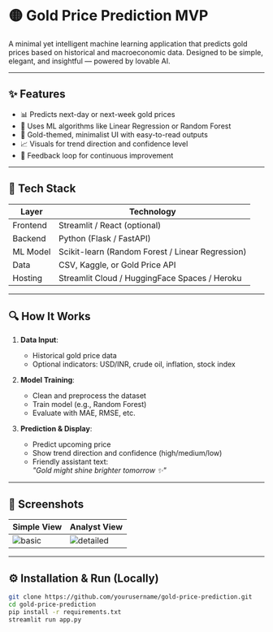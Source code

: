# 🟡 Gold Price Prediction MVP

A minimal yet intelligent machine learning application that predicts gold prices based on historical and macroeconomic data. Designed to be simple, elegant, and insightful — powered by lovable AI.

---

## ✨ Features

- 📊 Predicts next-day or next-week gold prices
- 🧠 Uses ML algorithms like Linear Regression or Random Forest
- 💛 Gold-themed, minimalist UI with easy-to-read outputs
- 📈 Visuals for trend direction and confidence level
- 🔁 Feedback loop for continuous improvement

---

## 🚀 Tech Stack

| Layer       | Technology         |
|------------|--------------------|
| Frontend   | Streamlit / React (optional) |
| Backend    | Python (Flask / FastAPI) |
| ML Model   | Scikit-learn (Random Forest / Linear Regression) |
| Data       | CSV, Kaggle, or Gold Price API |
| Hosting    | Streamlit Cloud / HuggingFace Spaces / Heroku |

---

## 🔍 How It Works

1. **Data Input**: 
   - Historical gold price data
   - Optional indicators: USD/INR, crude oil, inflation, stock index

2. **Model Training**:
   - Clean and preprocess the dataset
   - Train model (e.g., Random Forest)
   - Evaluate with MAE, RMSE, etc.

3. **Prediction & Display**:
   - Predict upcoming price
   - Show trend direction and confidence (high/medium/low)
   - Friendly assistant text:  
     _"Gold might shine brighter tomorrow ✨"_

---

## 📸 Screenshots

| Simple View | Analyst View |
|-------------|--------------|
| ![basic](assets/simple.png) | ![detailed](assets/detailed.png) |

---

## ⚙️ Installation & Run (Locally)

```bash
git clone https://github.com/yourusername/gold-price-prediction.git
cd gold-price-prediction
pip install -r requirements.txt
streamlit run app.py

